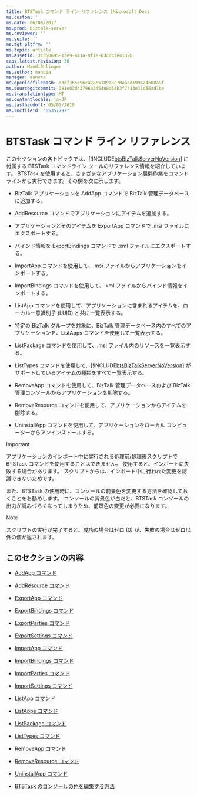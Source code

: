 ```yaml
---
title: BTSTask コマンド ライン リファレンス |Microsoft Docs
ms.custom: ''
ms.date: 06/08/2017
ms.prod: biztalk-server
ms.reviewer: ''
ms.suite: ''
ms.tgt_pltfrm: ''
ms.topic: article
ms.assetid: 3c350695-13e9-441a-9f1e-03cdc3e41328
caps.latest.revision: 30
author: MandiOhlinger
ms.author: mandia
manager: anneta
ms.openlocfilehash: a3df365e96c42865189a8e70aa5d1994a4b08a9f
ms.sourcegitcommit: 381e83d43796a345488d54b3f7413e11d56ad7be
ms.translationtype: MT
ms.contentlocale: ja-JP
ms.lasthandoff: 05/07/2019
ms.locfileid: "65357797"
---
```

# <a name="btstask-command-line-reference"></a>BTSTask コマンド ライン リファレンス
このセクションの各トピックでは、[!INCLUDE[btsBizTalkServerNoVersion](../includes/btsbiztalkservernoversion-md.md)] に付属する BTSTask コマンドライン ツールのリファレンス情報を紹介しています。 BTSTask を使用すると、さまざまなアプリケーション展開作業をコマンド ラインから実行できます。その例を次に示します。  
  
- BizTalk アプリケーションを AddApp コマンドで BizTalk 管理データベースに追加する。  
  
- AddResource コマンドでアプリケーションにアイテムを追加する。  
  
- アプリケーションとそのアイテムを ExportApp コマンドで .msi ファイルにエクスポートする。  
  
- バインド情報を ExportBindings コマンドで .xml ファイルにエクスポートする。  
  
- ImportApp コマンドを使用して、.msi ファイルからアプリケーションをインポートする。  
  
- ImportBindings コマンドを使用して、.xml ファイルからバインド情報をインポートする。  
  
- ListApp コマンドを使用して、アプリケーションに含まれるアイテムを、ローカル一意識別子 (LUID) と共に一覧表示する。  
  
- 特定の BizTalk グループを対象に、BizTalk 管理データベース内のすべてのアプリケーションを、ListApps コマンドを使用して一覧表示する。  
  
- ListPackage コマンドを使用して、.msi ファイル内のリソースを一覧表示する。  
  
- ListTypes コマンドを使用して、[!INCLUDE[btsBizTalkServerNoVersion](../includes/btsbiztalkservernoversion-md.md)] がサポートしているアイテムの種類をすべて一覧表示する。  
  
- RemoveApp コマンドを使用して、BizTalk 管理データベースおよび BizTalk 管理コンソールからアプリケーションを削除する。  
  
- RemoveResource コマンドを使用して、アプリケーションからアイテムを削除する。  
  
- UninstallApp コマンドを使用して、アプリケーションをローカル コンピューターからアンインストールする。  
  
> [!IMPORTANT]
>  アプリケーションのインポート中に実行される処理前/処理後スクリプトで BTSTask コマンドを使用することはできません。 使用すると、インポートに失敗する場合があります。 スクリプトからは、インポート中に行われた変更を認識できないためです。  
  
 また、BTSTask の使用時に、コンソールの前景色を変更する方法を確認しておくことをお勧めします。 コンソールの背景色が白だと、BTSTask コンソールの出力が読みづらくなってしまうため、前景色の変更が必要になります。  
  
> [!NOTE]
>  スクリプトの実行が完了すると、成功の場合はゼロ (0) が、失敗の場合はゼロ以外の値が返されます。  
  
## <a name="in-this-section"></a>このセクションの内容  
  
-   [AddApp コマンド](../core/addapp-command.md)  
  
-   [AddResource コマンド](../core/addresource-command.md)  
  
-   [ExportApp コマンド](../core/exportapp-command.md)  
  
-   [ExportBindings コマンド](../core/exportbindings-command.md)  

- [ExportParties コマンド](../core/exportparties-command.md)

- [ExportSettings コマンド](../core/exportsettings-command.md)
  
-   [ImportApp コマンド](../core/importapp-command.md)  
  
-   [ImportBindings コマンド](../core/importbindings-command.md)  

- [ImportParties コマンド](../core/importparties-command.md)

- [ImportSettings コマンド](../core/importsettings-command.md)
  
-   [ListApp コマンド](../core/listapp-command.md)  
  
-   [ListApps コマンド](../core/listapps-command.md)  
  
-   [ListPackage コマンド](../core/listpackage-command.md)  
  
-   [ListTypes コマンド](../core/listtypes-command.md)  
  
-   [RemoveApp コマンド](../core/removeapp-command.md)  
  
-   [RemoveResource コマンド](../core/removeresource-command.md)  
  
-   [UninstallApp コマンド](../core/uninstallapp-command.md)  
  
-   [BTSTask のコンソールの色を編集する方法](../core/how-to-edit-the-console-colors-for-btstask.md)